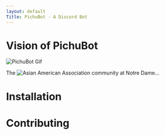 ```yaml
---
layout: default
Title: PichuBot - A Discord Bot
---
```



# Vision of PichuBot

![PichuBot Gif](InsertGifHere)

The ![Asian American Association](https://www3.nd.edu/~aaa/) community at Notre Dame...


# Installation


# Contributing

